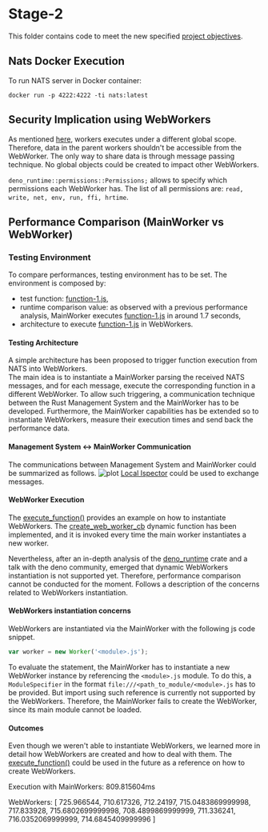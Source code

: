 # Stage-2
This folder contains code to meet the new specified [project objectives](https://github.com/gavi210/UZH_ECMASCRIPT_PROJECT/blob/main/project-objectives/README.md).

## Nats Docker Execution
To run NATS server in Docker container: 
```
docker run -p 4222:4222 -ti nats:latest
```

## Security Implication using WebWorkers
As mentioned [here](https://developer.mozilla.org/en-US/docs/Web/API/Web_Workers_API), workers executes under a different global scope.
Therefore, data in the parent workers shouldn't be accessible from the WebWorker. The only way to share data is through message
passing technique. No global objects could be created to impact other WebWorkers.

```deno_runtime::permissions::Permissions;``` allows to specify which permissions each WebWorker has. 
The list of all permissions are: ```read, write, net, env, run, ffi, hrtime```.

## Performance Comparison (MainWorker vs WebWorker)
### Testing Environment
To compare performances, testing environment has to be set.
The environment is composed by: 
- test function: [function-1.js](nats-receiver/functions/function-1.js),
- runtime comparison value: as observed with a previous performance analysis, MainWorker executes [function-1.js](nats-receiver/functions/function-1.js) in around 1.7 seconds,
- architecture to execute [function-1.js](nats-receiver/functions/function-1.js) in WebWorkers.

#### Testing Architecture
A simple architecture has been proposed to trigger function execution from NATS into WebWorkers.  
The main idea is to instantiate a MainWorker parsing the received NATS messages, and for each message, execute the corresponding function 
in a different WebWorker. 
To allow such triggering, a communication technique between the Rust Management System and the MainWorker has to be developed. 
Furthermore, the MainWorker capabilities has be extended so to instantiate WebWorkers, measure their execution times and send back the performance data.

#### Management System <-> MainWorker Communication
The communications between Management System and MainWorker could be summarized as follows.
![plot](report_images/ManagementSystem-MainWorkerCommunication.png)
[Local Ispector](https://docs.rs/deno_core/0.108.0/deno_core/struct.LocalInspectorSession.html) could be used to exchange messages.

#### WebWorker Execution
The [execute_function()](nats-receiver/src/web_worker_manager.rs) provides an example on how to instantiate WebWorkers.
The [create_web_worker_cb](https://docs.rs/deno_runtime/0.34.0/deno_runtime/ops/worker_host/type.CreateWebWorkerCb.html) dynamic function
has been implemented, and it is invoked every time the main worker instantiates a new worker. 

Nevertheless, after an in-depth analysis of the [deno_runtime](https://docs.rs/deno_runtime/0.34.0/deno_runtime/index.html) crate and a 
talk with the deno community, emerged that dynamic WebWorkers instantiation is not supported yet. Therefore, performance comparison 
cannot be conducted for the moment. 
Follows a description of the concerns related to WebWorkers instantiation.

#### WebWorkers instantiation concerns
WebWorkers are instantiated via the MainWorker with the following js code snippet.
```javascript
var worker = new Worker('<module>.js');
```
To evaluate the statement, the MainWorker has to instantiate a new WebWorker instance by referencing the ``<module>.js`` module.
To do this, a ``ModuleSpecifier`` in the format ``file:///<path_to_module/<module>.js`` has to be provided. But import using such reference
is currently not supported by the WebWorkers. Therefore, the MainWorker fails to create the WebWorker, since its main module cannot be loaded.

#### Outcomes
Even though we weren't able to instantiate WebWorkers, we learned more in detail how WebWorkers are created and how to deal with them. 
The [execute_function()](nats-receiver/src/web_worker_manager.rs) could be used in the future as a reference on how to create WebWorkers.


Execution with MainWorkers: 809.815604ms

WebWorkers:
[
725.966544,
710.617326,
712.24197,
715.0483869999998,
717.833928,
715.6802699999998,
708.4899869999999,
711.336241,
716.0352069999999,
714.6845409999996
]
